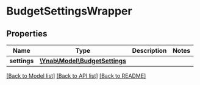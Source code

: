 # BudgetSettingsWrapper

## Properties
Name | Type | Description | Notes
------------ | ------------- | ------------- | -------------
**settings** | [**\Ynab\Model\BudgetSettings**](BudgetSettings.md) |  | 

[[Back to Model list]](../README.md#documentation-for-models) [[Back to API list]](../README.md#documentation-for-api-endpoints) [[Back to README]](../README.md)


